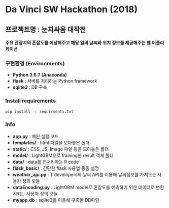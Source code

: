 # Da Vinci SW Hackathon (2018)



## 프로젝트명 : 눈치싸움 대작전

**주요 관광지의 혼잡도를 예상해주고 해당 일의 날씨와 위치 정보를 제공해주는 웹 어플리케이션**



### 구현환경 (Environments)

- **Python 3.6.7 (Anaconda)**
- **flask** : 서버를 처리하는 Python framework
- **sqlite3** : DB 구축



### Install requirements

```cmd
pip install -r requirments.txt
```



### Info

- **app.py** : 메인 실행 코드
- **templates/** : html 파일을 모아놓은 폴더
- **static/** : CSS, JS, Image 파일 등을 모아놓은 폴더
- **model/** : LightGBM으로 training한 result 객체 폴더
- **data/** : data를 전처리하는 R code
- **flask_basic/** : 간단한 flask 사용법 등을 설명
- **weather_api.py** : T developers의 날씨 API를 이용해 날씨정보를 가져오는 사용자 정의 모듈
- **dataEncoding.py** : LightGBM model로 혼잡도를 예측하기 위한 데이터로 변환시키는 사용자 정의 모듈
- **myapp.db** : sqlite3를 이용해 구축한 DB파일